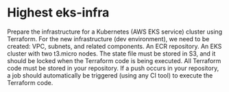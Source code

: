 # Highest eks-infra 
Prepare the infrastructure for a Kubernetes (AWS EKS service) cluster using Terraform. For the new infrastructure (dev environment), we need to be created:
VPC, subnets, and related components.
An ECR repository.
An EKS cluster with two t3.micro nodes.
The state file must be stored in S3, and it should be locked when the Terraform code is being executed. All Terraform code must be stored in your repository. 
If a push occurs in your repository, a job should automatically be triggered (using any CI tool) to execute the Terraform code.
